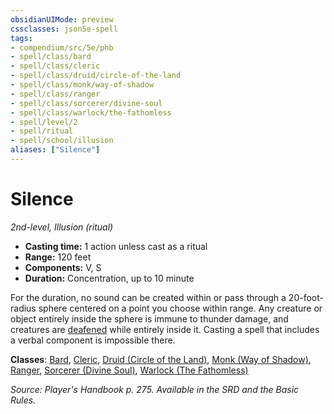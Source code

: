 ```yaml
---
obsidianUIMode: preview
cssclasses: json5e-spell
tags:
- compendium/src/5e/phb
- spell/class/bard
- spell/class/cleric
- spell/class/druid/circle-of-the-land
- spell/class/monk/way-of-shadow
- spell/class/ranger
- spell/class/sorcerer/divine-soul
- spell/class/warlock/the-fathomless
- spell/level/2
- spell/ritual
- spell/school/illusion
aliases: ["Silence"]
---
```

# Silence
*2nd-level, Illusion (ritual)*  

- **Casting time:** 1 action unless cast as a ritual
- **Range:** 120 feet
- **Components:** V, S
- **Duration:** Concentration, up to 10 minute

For the duration, no sound can be created within or pass through a 20-foot-radius sphere centered on a point you choose within range. Any creature or object entirely inside the sphere is immune to thunder damage, and creatures are [deafened](/compendium/rules/conditions.md#deafened) while entirely inside it. Casting a spell that includes a verbal component is impossible there.

**Classes**: [Bard](/compendium/classes/bard.md), [Cleric](/compendium/classes/cleric.md), [Druid (Circle of the Land)](/compendium/classes/druid-circle-of-the-land.md), [Monk (Way of Shadow)](/compendium/classes/monk-way-of-shadow.md), [Ranger](/compendium/classes/ranger.md), [Sorcerer (Divine Soul)](/compendium/classes/sorcerer-divine-soul-xge.md), [Warlock (The Fathomless)](/compendium/classes/warlock-the-fathomless-tce.md)

*Source: Player's Handbook p. 275. Available in the SRD and the Basic Rules.*